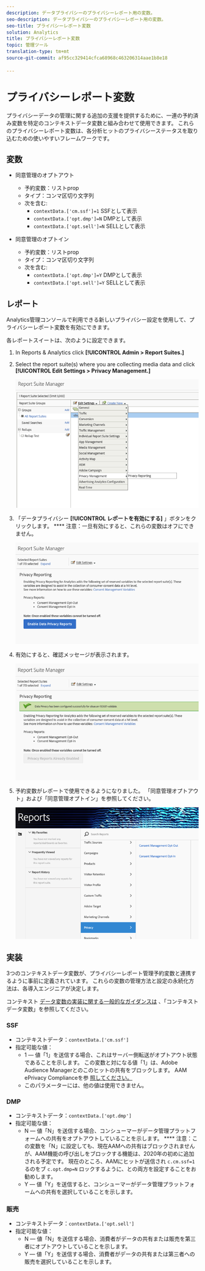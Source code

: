 ```yaml
---
description: データプライバシーのプライバシーレポート用の変数。
seo-description: データプライバシーのプライバシーレポート用の変数。
seo-title: プライバシーレポート変数
solution: Analytics
title: プライバシーレポート変数
topic: 管理ツール
translation-type: tm+mt
source-git-commit: af95cc329414cfca68968c463206314aae1b8e18

---
```



# プライバシーレポート変数

プライバシーデータの管理に関する追加の支援を提供するために、一連の予約済み変数を特定のコンテキストデータ変数と組み合わせて使用できます。
これらのプライバシーレポート変数は、各分析ヒットのプライバシーステータスを取り込むための使いやすいフレームワークです。

## 変数

* 同意管理のオプトアウト
   * 予約変数：リストprop
   * タイプ：コンマ区切り文字列
   * 次を含む:
      * `contextData.['cm.ssf']=1` SSFとして表示
      * `contextData.['opt.dmp']=N` DMPとして表示
      * `contextData.['opt.sell']=N` SELLとして表示

* 同意管理のオプトイン
   * 予約変数：リストprop
   * タイプ：コンマ区切り文字列
   * 次を含む:
      * `contextData.['opt.dmp']=Y` DMPとして表示
      * `contextData.['opt.sell']=Y` SELLとして表示

## レポート

Analytics管理コンソールで利用できる新しいプライバシー設定を使用して、プライバシーレポート変数を有効にできます。

各レポートスイートは、次のように設定できます。
1. In Reports &amp; Analytics click **[!UICONTROL Admin &gt; Report Suites.]**
1. Select the report suite(s) where you are collecting media data and click **[!UICONTROL Edit Settings &gt; Privacy Management.]**

   ![](assets/rsm-privacy-select.png)

1. 「データプライバシー **[!UICONTROL レポートを有効にする]** 」ボタンをクリックします。 **** 注意：一旦有効にすると、これらの変数はオフにできません。

   ![](assets/rsm-privacy-enable.png)

1. 有効にすると、確認メッセージが表示されます。

   ![](assets/rsm-privacy-config.png)

1. 予約変数がレポートで使用できるようになりました。  「同意管理オプトアウト」および「同意管理オプトイン」を参照してください。

   ![](assets/rsm-privacy-reports.png)

## 実装

3つのコンテキストデータ変数が、プライバシーレポート管理予約変数と連携するように事前に定義されています。  これらの変数の管理方法と設定の永続化方法は、各導入エンジニアが決定します。

コンテキスト [データ変数の実装に関する一般的なガイダンスは](https://docs.adobe.com/help/en/analytics/implementation/javascript-implementation/variables-analytics-reporting/context-data-variables.html) 、「コンテキストデータ変数」を参照してください。

### SSF

* コンテキストデータ：`contextData.['cm.ssf']`
* 指定可能な値：
   * 1 — 値「1」を送信する場合、これはサーバー側転送がオプトアウト状態であることを示します。 この変数と対になる値「1」は、Adobe Audience Managerとのこのヒットの共有をブロックします。 AAM ePrivacy Complianceを参 [照してください。](https://docs.adobe.com/help/en/analytics/integration/audience-analytics/audience-analytics-workflow/ssf-gdpr.html)
   * このパラメーターには、他の値は使用できません。

### DMP

* コンテキストデータ：`contextData.['opt.dmp']`
* 指定可能な値：
   * N — 値「N」を送信する場合、コンシューマーがデータ管理プラットフォームへの共有をオプトアウトしていることを示します。 **** 注意：この変数を「N」に設定しても、現在AAMへの共有はブロックされませんが、AAM機能の呼び出しをブロックする機能は、2020年の初めに追加される予定です。 現在のところ、AAMにヒットが送信され `c.cm.ssf=1` るのをブ `c.opt.dmp=N` ロックするように、との両方を設定することをお勧めします。
   * Y — 値「Y」を送信すると、コンシューマーがデータ管理プラットフォームへの共有を選択していることを示します。

### 販売

* コンテキストデータ：`contextData.['opt.sell']`
* 指定可能な値：
   * N — 値「N」を送信する場合、消費者がデータの共有または販売を第三者にオプトアウトしていることを示します。
   * Y — 値「Y」を送信する場合、消費者がデータの共有または第三者への販売を選択していることを示します。
